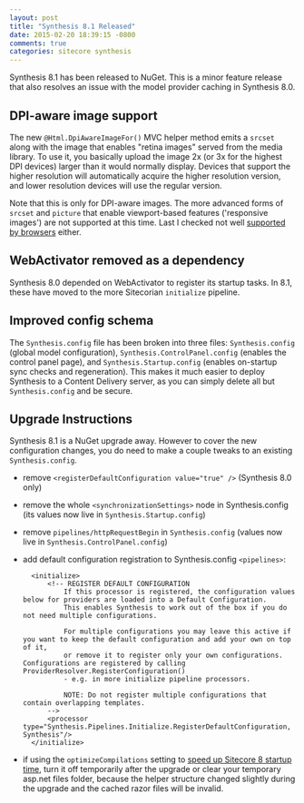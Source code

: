 ```yaml
---
layout: post
title: "Synthesis 8.1 Released"
date: 2015-02-20 18:39:15 -0800
comments: true
categories: sitecore synthesis
---
```


Synthesis 8.1 has been released to NuGet. This is a minor feature release that also resolves an issue with the model provider caching in Synthesis 8.0.

## DPI-aware image support

The new `@Html.DpiAwareImageFor()` MVC helper method emits a `srcset` along with the image that enables "retina images" served from the media library. To use it, you basically upload the image 2x (or 3x for the highest DPI devices) larger than it would normally display. Devices that support the higher resolution will automatically acquire the higher resolution version, and lower resolution devices will use the regular version.

Note that this is only for DPI-aware images. The more advanced forms of `srcset` and `picture` that enable viewport-based features ('responsive images') are not supported at this time. Last I checked not well [supported by browsers](http://caniuse.com/#feat=srcset) either.

## WebActivator removed as a dependency

Synthesis 8.0 depended on WebActivator to register its startup tasks. In 8.1, these have moved to the more Sitecorian `initialize` pipeline.

## Improved config schema

The `Synthesis.config` file has been broken into three files: `Synthesis.config` (global model configuration), `Synthesis.ControlPanel.config` (enables the control panel page), and `Synthesis.Startup.config` (enables on-startup sync checks and regeneration). This makes it much easier to deploy Synthesis to a Content Delivery server, as you can simply delete all but `Synthesis.config` and be secure.

## Upgrade Instructions

Synthesis 8.1 is a NuGet upgrade away. However to cover the new configuration changes, you do need to make a couple tweaks to an existing `Synthesis.config`.

- remove `<registerDefaultConfiguration value="true" />` (Synthesis 8.0 only)
- remove the whole `<synchronizationSettings>` node in Synthesis.config (its values now live in `Synthesis.Startup.config`)
- remove `pipelines/httpRequestBegin` in `Synthesis.config` (values now live in `Synthesis.ControlPanel.config`)
- add default configuration registration to Synthesis.config `<pipelines>`:

		<initialize>
			<!-- REGISTER DEFAULT CONFIGURATION
				If this processor is registered, the configuration values below for providers are loaded into a Default Configuration.
				This enables Synthesis to work out of the box if you do not need multiple configurations.
							
				For multiple configurations you may leave this active if you want to keep the default configuration and add your own on top of it,
				or remove it to register only your own configurations. Configurations are registered by calling ProviderResolver.RegisterConfiguration()
				- e.g. in more initialize pipeline processors.
							
				NOTE: Do not register multiple configurations that contain overlapping templates.
			-->
			<processor type="Synthesis.Pipelines.Initialize.RegisterDefaultConfiguration, Synthesis"/>
		</initialize>

- if using the `optimizeCompilations` setting to [speed up Sitecore 8 startup time](http://kamsar.net/index.php/2015/02/sitecore-8-experience-editor-performance-optimization/), turn it off temporarily after the upgrade or clear your temporary asp.net files folder, because the helper structure changed slightly during the upgrade and the cached razor files will be invalid.